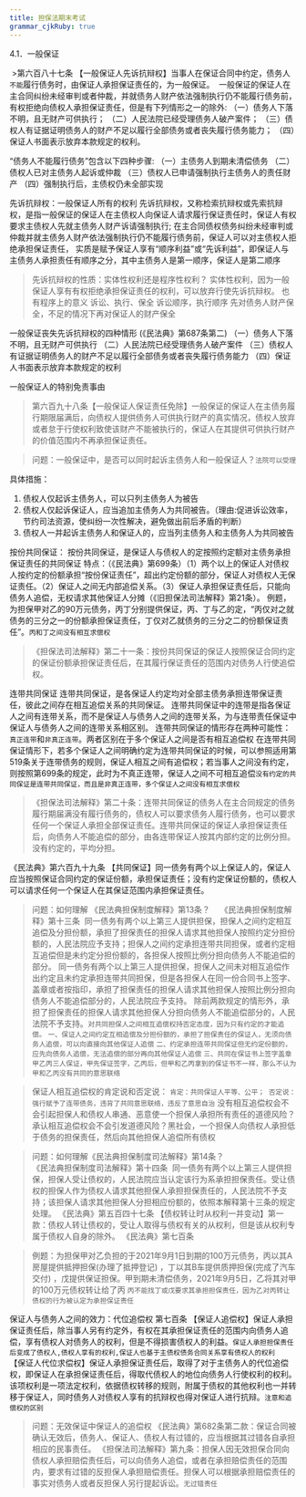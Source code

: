 ```yaml
---
title: 担保法期末考试
grammar_cjkRuby: true
---
```


4.1．一般保证

 >第六百八十七条 【一般保证人先诉抗辩权】当事人在保证合同中约定，债务人`不能`履行债务时，由保证人承担保证责任的，为一般保证。
 一般保证的保证人在主合同纠纷未经审判或者仲裁，并就债务人财产依法强制执行仍不能履行债务前，有权拒绝向债权人承担保证责任，但是有下列情形之一的除外:
（一）债务人下落不明，且无财产可供执行；
（二）人民法院已经受理债务人破产案件；
（三）债权人有证据证明债务人的财产不足以履行全部债务或者丧失履行债务能力；
（四）保证人书面表示放弃本款规定的权利。

“债务人不能履行债务”包含以下四种步骤:
（一）主债务人到期未清偿债务
（二）债权人已对主债务人起诉或仲裁
（三）债权人已申请强制执行主债务人的责任财产
（四）强制执行后，主债权仍未全部实现

先诉抗辩权：一般保证人所有的权利
先诉抗辩权，又称检索抗辩权或先索抗辩权，是指一般保证的保证人在主债权人向保证人请求履行保证责任时，保证人有权要求主债权人先就主债务人财产诉请强制执行; 在主合同债权债务纠纷未经审判或仲裁并就主债务人财产依法强制执行仍不能履行债务前，保证人可以对主债权人拒绝承担保证责任，
实质是赋予保证人享有“顺序利益”或“先诉利益”，即保证人与主债务人承担责任有顺序之分，其中主债务人是第一顺序，保证人是第二顺序

>先诉抗辩权的性质：实体性权利还是程序性权利？
实体性权利，因为一般保证人享有有权拒绝承担保证责任的权利，可以放弃行使先诉抗辩权。
也有程序上的意义
诉讼、执行、保全
诉讼顺序，执行顺序
先对债务人财产保全，不足的情况下再对保证人的财产保全

一般保证丧失先诉抗辩权的四种情形 (《民法典》第687条第二)
（一）债务人下落不明，且无财产可供执行
（二）人民法院已经受理债务人破产案件
（三）债权人有证据证明债务人的财产不足以履行全部债务或者丧失履行债务能力
（四）保证人书面表示放弃本款规定的权利

一般保证人的特别免责事由
>第六百九十八条【一般保证人保证责任免除】一般保证的保证人在主债务履行期限届满后，向债权人提供债务人可供执行财产的真实情况，债权人放弃或者怠于行使权利致使该财产不能被执行的，保证人在其提供可供执行财产的价值范围内不再承担保证责任。

>问题：一般保证中，是否可以同时起诉主债务人和一般保证人？`法院可以受理`

具体措施：
1. 债权人仅起诉主债务人，可以只列主债务人为被告
2. 债权人仅起诉保证人，应当追加主债务人为共同被告。（理由:促进诉讼效率，节约司法资源，使纠纷一次性解决，避免做出前后矛盾的判断）
3. 债权人一并起诉主债务人和保证人的，应当列主债务人和主债务人为共同被告  


按份共同保证：
按份共同保证，是保证人与债权人的定按照约定额对主债务承担保证责任的共同保证
特点：（《民法典》第699条）（1）两个以上的保证人对债权人按约定的份额承担“按份保证责任”，超出约定份额的部分，保证人对债权人无保证责任。（2）保证人之间无内部追偿关系。（3）保证人承担保证责任后，只能向债务人追偿，无权请求其他保证人分摊（《旧担保法司法解释》第21条）。
例题，为担保甲对乙的90万元债务，丙丁分别提供保证，丙、丁与乙的定，“丙仅对之就债务的三分之一的份额承担保证责任，丁仅对乙就债务的三分之二的份额保证责任”。`丙和丁之间没有相互求偿权`
>《担保法司法解释》第二十一条：按份共同保证的保证人按照保证合同约定的保证份额承担保证责任后，在其履行保证责任的范围内对债务人行使追偿权。

连带共同保证
连带共同保证，是各保证人约定均对全部主债务承担连带保证责任，彼此之间存在相互追偿关系的共同保证。
连带共同保证中的连带是指各保证人之间有连带关系，而不是保证人与债务人之间的连带关系，为与连带责任保证中保证人与债务人之间的连带关系相区别。
连带共同保证的情形存在两种可能性：`真正连带`和`非真正连带`。两者区别在于多个保证人之间是否有相互追偿权
在连带共同保证情形下，若多个保证人之间明确约定为连带共同保证的时候，可以参照适用第519条关于连带债务的规则，保证人相互之间有追偿权；若当事人之间没有约定，则按照第699条的规定，此时为不真正连带，保证人之间不可相互追偿`没有约定的共同保证是连带共同保证，而且是非真正连带，多个保证人之间没有相互求偿权`
>《担保法司法解释》第二十条：连带共同保证的债务人在主合同规定的债务履行期届满没有履行债务的，债权人可以要求债务人履行债务，也可以要求任何一个保证人承担全部保证责任。连带共同保证的保证人承担保证责任后，向债务人不能追偿的部分，由各连带保证人按其内部约定的比例分担。没有约定的，平均分担。


《民法典》第六百九十九条 【共同保证】同一债务有两个以上保证人的，保证人应当按照保证合同约定的保证份额，承担保证责任；没有约定保证份额的，债权人可以请求任何一个保证人在其保证范围内承担保证责任。


 >问题：如何理解 《民法典担保制度解释》第13条？　
  《民法典担保制度解释》第十三条  同一债务有两个以上第三人提供担保，担保人之间约定相互追偿及分担份额，承担了担保责任的担保人请求其他担保人按照约定分担份额的，人民法院应予支持；担保人之间约定承担连带共同担保，或者约定相互追偿但是未约定分担份额的，各担保人按照比例分担向债务人不能追偿的部分。
     同一债务有两个以上第三人提供担保，担保人之间未对相互追偿作出约定且未约定承担连带共同担保，但是各担保人在同一份合同书上签字、盖章或者按指印，承担了担保责任的担保人请求其他担保人按照比例分担向债务人不能追偿部分的，人民法院应予支持。
      除前两款规定的情形外，承担了担保责任的担保人请求其他担保人分担向债务人不能追偿部分的，人民法院不予支持。`对共同担保人之间相互追偿权持否定态度，因为只有约定的才能追偿。`
	  `一、保证人之间约定互相追偿及分担份额的，承担了担保责任的保证人，无须向债务人追偿，可以向直接向其他保证人追偿`
	  `二、约定承担连带共同保证但无约定份额的，应先向债务人追偿，无法追偿的部分再向其他保证人追偿`
	  `三、共同在保证书上签字盖章` 
	  `甲乙丙三人保证，甲先保证签字，乙丙后，但甲和乙丙拿到的保证书不一样，那么不认为甲和乙丙没有共同的意思联络`
	  
	  
>保证人相互追偿权的肯定说和否定说：
>`肯定：共同保证人平等、公平；
>否定说：强行赋予了连带债务，违背了共同意思联络，违反了意思自治`
>没有相互追偿权会不会引起担保人和债权人串通、恶意使一个担保人承担所有责任的道德风险？
>承认相互追偿权会不会引发道德风险？黑社会，一个担保人向债权人承担低于债务的担保责任，然后向其他担保人追偿所有债权

>问题：如何理解《民法典担保制度司法解释》第14条？   
    《民法典担保制度司法解释》第十四条  同一债务有两个以上第三人提供担保，担保人受让债权的，人民法院应当认定该行为系承担担保责任。受让债权的担保人作为债权人请求其他担保人承担担保责任的，人民法院不予支持；该担保人请求其他担保人分担相应份额的，依照本解释第十三条的规定处理。
     《民法典》第五百四十七条 【债权转让时从权利一并变动】第一款：债权人转让债权的，受让人取得与债权有关的从权利，但是该从权利专属于债权人自身的除外。
	 《民法典》第七百条
	 
>例题：为担保甲对乙负担的于2021年9月1日到期的100万元债务，丙以其A房屋提供抵押担保(办理了抵押登记) ，丁以其B车提供质押担保(完成了汽车交付) ，戊提供保证担保。甲到期未清偿债务，2021年9月5日，乙将其对甲的100万元债权转让给了丙 `丙不能找丁或戊要求其承担担保责任，因为乙对丙转让债权的行为被认定为承担保证责任`




保证人与债务人之间的效力：代位追偿权
第七百条 【保证人追偿权】保证人承担保证责任后，除当事人另有约定外，有权在其承担保证责任的范围内向债务人追偿，享有债权人对债务人的权利，但是不得损害债权人的利益。`保证人承担担保责任后变成了债权人,债权人享有的权利,保证人也基于主债权债务合同关系享有债权人的权利`  
【保证人代位求偿权】保证人承担保证责任后，取得了对于主债务人的代位追偿权，即保证人在承担保证责任后，得取代债权人的地位向债务人行使权利的权利。该项权利是一项法定权利，依据债权转移的规则，附属于债权的其他权利也一并转移于保证人，同时债务人对债权人享有的抗辩权也得对保证人进行抗辩。`注意和追偿权的区别`

>问题：无效保证中保证人的追偿权
《民法典》第682条第二款：保证合同被确认无效后，债务人、保证人、债权人有过错的，应当根据其过错各自承担相应的民事责任。
《担保法司法解释》第九条：担保人因无效担保合同向债权人承担赔偿责任后，可以向债务人追偿，或者在承担赔偿责任的范围内，要求有过错的反担保人承担赔偿责任。担保人可以根据承担赔偿责任的事实对债务人或者反担保人另行提起诉讼。`无过错责任`